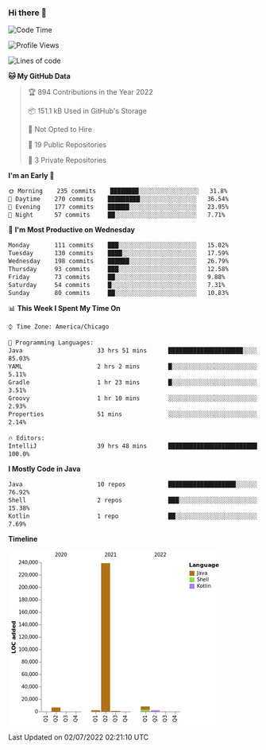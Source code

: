 ### Hi there 👋


<!--START_SECTION:waka-->
![Code Time](http://img.shields.io/badge/Code%20Time-2%2C338%20hrs%204%20mins-blue)

![Profile Views](http://img.shields.io/badge/Profile%20Views-4-blue)

![Lines of code](https://img.shields.io/badge/From%20Hello%20World%20I%27ve%20Written-259%20Thousand%20lines%20of%20code-blue)

**🐱 My GitHub Data** 

> 🏆 894 Contributions in the Year 2022
 > 
> 📦 151.1 kB Used in GitHub's Storage 
 > 
> 🚫 Not Opted to Hire
 > 
> 📜 19 Public Repositories 
 > 
> 🔑 3 Private Repositories  
 > 
**I'm an Early 🐤** 

```text
🌞 Morning    235 commits    ████████░░░░░░░░░░░░░░░░░   31.8% 
🌆 Daytime    270 commits    █████████░░░░░░░░░░░░░░░░   36.54% 
🌃 Evening    177 commits    ██████░░░░░░░░░░░░░░░░░░░   23.95% 
🌙 Night      57 commits     ██░░░░░░░░░░░░░░░░░░░░░░░   7.71%

```
📅 **I'm Most Productive on Wednesday** 

```text
Monday       111 commits    ███░░░░░░░░░░░░░░░░░░░░░░   15.02% 
Tuesday      130 commits    ████░░░░░░░░░░░░░░░░░░░░░   17.59% 
Wednesday    198 commits    ██████░░░░░░░░░░░░░░░░░░░   26.79% 
Thursday     93 commits     ███░░░░░░░░░░░░░░░░░░░░░░   12.58% 
Friday       73 commits     ██░░░░░░░░░░░░░░░░░░░░░░░   9.88% 
Saturday     54 commits     █░░░░░░░░░░░░░░░░░░░░░░░░   7.31% 
Sunday       80 commits     ██░░░░░░░░░░░░░░░░░░░░░░░   10.83%

```


📊 **This Week I Spent My Time On** 

```text
⌚︎ Time Zone: America/Chicago

💬 Programming Languages: 
Java                     33 hrs 51 mins      █████████████████████░░░░   85.03% 
YAML                     2 hrs 2 mins        █░░░░░░░░░░░░░░░░░░░░░░░░   5.11% 
Gradle                   1 hr 23 mins        █░░░░░░░░░░░░░░░░░░░░░░░░   3.51% 
Groovy                   1 hr 10 mins        ░░░░░░░░░░░░░░░░░░░░░░░░░   2.93% 
Properties               51 mins             ░░░░░░░░░░░░░░░░░░░░░░░░░   2.14%

🔥 Editors: 
IntelliJ                 39 hrs 48 mins      █████████████████████████   100.0%

```

**I Mostly Code in Java** 

```text
Java                     10 repos            ███████████████████░░░░░░   76.92% 
Shell                    2 repos             ███░░░░░░░░░░░░░░░░░░░░░░   15.38% 
Kotlin                   1 repo              ██░░░░░░░░░░░░░░░░░░░░░░░   7.69%

```


**Timeline**

![Chart not found](https://raw.githubusercontent.com/powercasgamer/powercasgamer/master/charts/bar_graph.png) 


 Last Updated on 02/07/2022 02:21:10 UTC
<!--END_SECTION:waka-->
